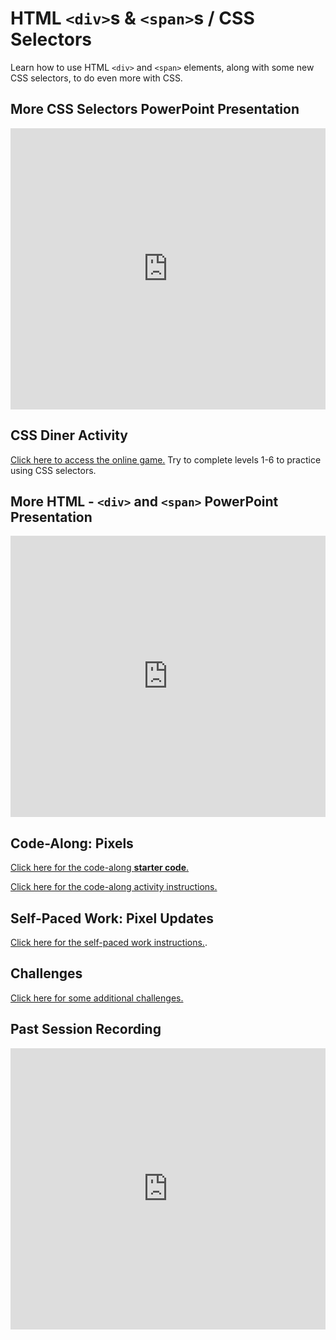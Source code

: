 # HTML `<div>`s & `<span>`s / CSS Selectors
Learn how to use HTML `<div>` and `<span>` elements, along with some new CSS selectors, to do even more with CSS.

## More CSS Selectors PowerPoint Presentation
<iframe src='https://view.officeapps.live.com/op/embed.aspx?src=https://hylandtechclub.com/web-101/Week07/MoreSelectors.pptx' width='100%' height='450px' frameborder='0'></iframe>

## CSS Diner Activity
[Click here to access the online game.](https://flukeout.github.io/) Try to complete levels 1-6 to practice using CSS selectors.

## More HTML - `<div>` and `<span>` PowerPoint Presentation
<iframe src='https://view.officeapps.live.com/op/embed.aspx?src=https://hylandtechclub.com/web-101/Week07/MoreHtml.pptx' width='100%' height='450px' frameborder='0'></iframe>

## Code-Along: Pixels
[Click here for the code-along **starter code**.](https://replit.com/@HylandOutreach/PixelStart)

[Click here for the code-along activity instructions.](PixelsCodeAlong.md)

## Self-Paced Work: Pixel Updates
[Click here for the self-paced work instructions.](SelfPacedWork.md).

## Challenges
[Click here for some additional challenges.](Challenges.md)

## Past Session Recording
<iframe width="100%" height="450px" src="https://www.youtube.com/embed/MASUPUkUg4c" title="YouTube video player" frameborder="0" allow="accelerometer; autoplay; clipboard-write; encrypted-media; gyroscope; picture-in-picture" allowfullscreen></iframe>

